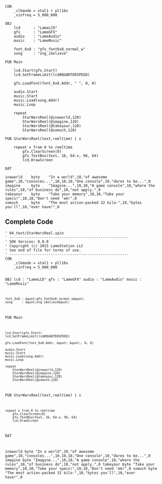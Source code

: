 <pre><code>CON
    _clkmode = xtal1 + pll16x
    _xinfreq = 5_000_000

OBJ
    lcd      : &quot;LameLCD&quot;
    gfx      : &quot;LameGFX&quot;
    audio    : &quot;LameAudio&quot;
    music    : &quot;LameMusic&quot;
    
    font_6x8 : &quot;gfx_font6x8_normal_w&quot;
    song     : &quot;sng_ibelieve&quot;
        
PUB Main

    lcd.Start(gfx.Start)
    lcd.SetFrameLimit(lcd#QUARTERSPEED)

    gfx.LoadFont(font_6x8.Addr, &quot; &quot;, 0, 0)

    audio.Start
    music.Start
    music.Load(song.Addr)
    music.Loop

    repeat
        StarWarsReel(@inaworld,120)
        StarWarsReel(@imagine,120)
        StarWarsReel(@takeyour,120)
        StarWarsReel(@somuch,120)

PUB StarWarsReel(text,reeltime) | x
    
    repeat x from 0 to reeltime
        gfx.ClearScreen(0)
        gfx.TextBox(text, 16, 64-x, 96, 64) 
        lcd.DrawScreen

DAT

inaworld    byte    &quot;In a world&quot;,10,&quot;of awesome game&quot;,10,&quot;consoles...&quot;,10,10,10,&quot;One console&quot;,10,&quot;dares to be...&quot;,0
imagine     byte    &quot;Imagine...&quot;,10,10,&quot;A game console&quot;,10,&quot;where the rules&quot;,10,&quot;of business do&quot;,10,&quot;not apply.&quot;,0
takeyour    byte    &quot;Take your memory&quot;,10,10,&quot;Take your specs!&quot;,10,10,&quot;Don&#39;t need &#39;em!&quot;,0
somuch      byte    &quot;The most action-packed 32 kilo-&quot;,10,&quot;bytes you&#39;ll&quot;,10,&quot;ever have!&quot;,0</code></pre>
<h2 id="complete-code">Complete Code</h2>
<pre><code>&#39; 04_text/StarWarsReel.spin
&#39; -------------------------------------------------------
&#39; SDK Version: 0.0.0
&#39; Copyright (c) 2015 LameStation LLC
&#39; See end of file for terms of use.
&#39; -------------------------------------------------------
CON
    _clkmode = xtal1 + pll16x
    _xinfreq = 5_000_000

OBJ
    lcd      : &quot;LameLCD&quot;
    gfx      : &quot;LameGFX&quot;
    audio    : &quot;LameAudio&quot;
    music    : &quot;LameMusic&quot;
    
    font_6x8 : &quot;gfx_font6x8_normal_w&quot;
    song     : &quot;sng_ibelieve&quot;
        
PUB Main

    lcd.Start(gfx.Start)
    lcd.SetFrameLimit(lcd#QUARTERSPEED)

    gfx.LoadFont(font_6x8.Addr, &quot; &quot;, 0, 0)

    audio.Start
    music.Start
    music.Load(song.Addr)
    music.Loop

    repeat
        StarWarsReel(@inaworld,120)
        StarWarsReel(@imagine,120)
        StarWarsReel(@takeyour,120)
        StarWarsReel(@somuch,120)

PUB StarWarsReel(text,reeltime) | x
    
    repeat x from 0 to reeltime
        gfx.ClearScreen(0)
        gfx.TextBox(text, 16, 64-x, 96, 64) 
        lcd.DrawScreen

DAT

inaworld    byte    &quot;In a world&quot;,10,&quot;of awesome game&quot;,10,&quot;consoles...&quot;,10,10,10,&quot;One console&quot;,10,&quot;dares to be...&quot;,0
imagine     byte    &quot;Imagine...&quot;,10,10,&quot;A game console&quot;,10,&quot;where the rules&quot;,10,&quot;of business do&quot;,10,&quot;not apply.&quot;,0
takeyour    byte    &quot;Take your memory&quot;,10,10,&quot;Take your specs!&quot;,10,10,&quot;Don&#39;t need &#39;em!&quot;,0
somuch      byte    &quot;The most action-packed 32 kilo-&quot;,10,&quot;bytes you&#39;ll&quot;,10,&quot;ever have!&quot;,0

</code></pre>
